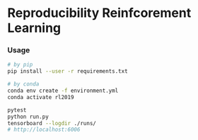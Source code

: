 # Reproducibility Reinfcorement Learning

### Usage

```bash
# by pip
pip install --user -r requirements.txt

# by conda
conda env create -f environment.yml
conda activate rl2019

pytest
python run.py
tensorboard --logdir ./runs/
# http://localhost:6006
```
